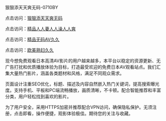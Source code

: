 狠狠添天天爽无码-0710BY

点击访问：<a href="https://heiliao2dmwwy.pages.dev">狠狠添天天爽无码</a>

点击访问：<a href="https://heiliaoll4qsx.pages.dev">精品人人妻人人澡人人爽</a>

点击访问：<a href="https://heiliaowzu4ur.pages.dev">精品无码AV久久</a>

点击访问：<a href="https://heiliaozj3tjd.pages.dev">欧美熟妇久久</a>

现今想免费观看日本高清AV影片的用户越来越多，本平台以稳定的资源更新、无广告打扰和优质播放体验为目标，打造最受欢迎的免费日本AV观看站点。我们汇集大量热门影片，涵盖各类题材和风格，满足不同观众需求。

页面设计注重SEO优化，标题、描述及内容自然嵌入热门关键词，提高搜索曝光度。支持手机、平板和PC端流畅播放，画质清晰，不卡顿。配合智能推荐和丰富分类，用户轻松找到喜欢的影片。

为了用户安全，采用HTTPS加密并推荐配合VPN访问，确保隐私保护。无须注册，点击即看，操作便捷，观影体验极佳。期待您的关注与收藏。

<span style="display:none;">[Canonical link]( https://github.com/ribenyi1021/937283 ）</span>
